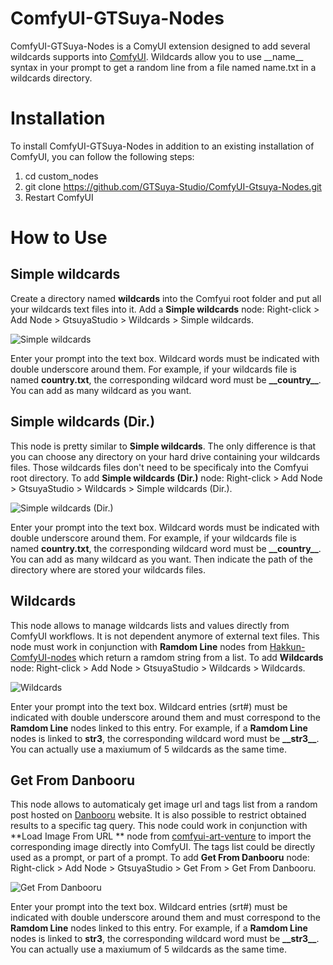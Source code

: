 # ComfyUI-GTSuya-Nodes

ComfyUI-GTSuya-Nodes is a ComyUI extension designed to add several wildcards supports into [ComfyUI](https://github.com/comfyanonymous/ComfyUI). Wildcards allow you to use \_\_name__ syntax in your prompt to get a random line from a file named name.txt in a wildcards directory.

# Installation
To install ComfyUI-GTSuya-Nodes in addition to an existing installation of ComfyUI, you can follow the following steps:

1. cd custom_nodes
1. git clone https://github.com/GTSuya-Studio/ComfyUI-Gtsuya-Nodes.git
1. Restart ComfyUI

# How to Use
## Simple wildcards
Create a directory named **wildcards** into the Comfyui root folder and put all your wildcards text files into it. Add a **Simple wildcards** node: Right-click > Add Node > GtsuyaStudio > Wildcards > Simple wildcards.

![Simple wildcards](https://github.com/GTSuya-Studio/ComfyUI-Gtsuya-Nodes/assets/29682182/6f319087-3efb-4f63-8489-216909e64085)

Enter your prompt into the text box. Wildcard words must be indicated with double underscore around them. For example, if your wildcards file is named **country.txt**, the corresponding wildcard word must be **\_\_country__**. You can add as many wildcard as you want.

## Simple wildcards (Dir.)
This node is pretty similar to **Simple wildcards**. The only difference is that you can choose any directory on your hard drive containing your wildcards files. Those wildcards files don't need to be specificaly into the Comfyui root directory. To add **Simple wildcards (Dir.)** node: Right-click > Add Node > GtsuyaStudio > Wildcards > Simple wildcards (Dir.).

![Simple wildcards (Dir.)](https://github.com/GTSuya-Studio/ComfyUI-Gtsuya-Nodes/assets/29682182/e9bb74e7-4496-4bba-8477-44dad4639f58)

Enter your prompt into the text box. Wildcard words must be indicated with double underscore around them. For example, if your wildcards file is named **country.txt**, the corresponding wildcard word must be **\_\_country__**. You can add as many wildcard as you want. Then indicate the path of the directory where are stored your wildcards files.

## Wildcards
This node allows to manage wildcards lists and values directly from ComfyUI workflows. It is not dependent anymore of external text files. This node must work in conjunction with **Ramdom Line** nodes from [Hakkun-ComfyUI-nodes](https://github.com/tudal/Hakkun-ComfyUI-nodes) which return a ramdom string from a list. To add **Wildcards** node: Right-click > Add Node > GtsuyaStudio > Wildcards > Wildcards.

![Wildcards](https://github.com/GTSuya-Studio/ComfyUI-Gtsuya-Nodes/assets/29682182/3ff04623-c4ed-470a-b923-469c1d899991)

Enter your prompt into the text box. Wildcard entries (srt#) must be indicated with double underscore around them and must correspond to the **Ramdom Line** nodes linked to this entry. For example, if a **Ramdom Line** nodes is linked to **str3**, the corresponding wildcard word must be **\_\_str3__**. You can actually use a maxiumum of 5 wildcards as the same time.

## Get From Danbooru
This node allows to automaticaly get image url and tags list from a random post hosted on [Danbooru](https://danbooru.donmai.us/) website. It is also possible to restrict obtained results to a specific tag query. This node could work in conjunction with **Load Image From URL ** node from [comfyui-art-venture]([https://github.com/tudal/Hakkun-ComfyUI-nodes](https://github.com/sipherxyz/comfyui-art-venture)) to import the corresponding image directly into ComfyUI. The tags list could be directly used as a prompt, or part of a prompt. To add **Get From Danbooru** node: Right-click > Add Node > GtsuyaStudio > Get From > Get From Danbooru.

![Get From Danbooru](https://github.com/GTSuya-Studio/ComfyUI-Gtsuya-Nodes/assets/29682182/971f9a52-052a-433c-b7a0-f5861ad91634)

Enter your prompt into the text box. Wildcard entries (srt#) must be indicated with double underscore around them and must correspond to the **Ramdom Line** nodes linked to this entry. For example, if a **Ramdom Line** nodes is linked to **str3**, the corresponding wildcard word must be **\_\_str3__**. You can actually use a maxiumum of 5 wildcards as the same time.
